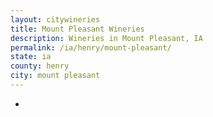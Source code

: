 ```yaml
---
layout: citywineries
title: Mount Pleasant Wineries
description: Wineries in Mount Pleasant, IA
permalink: /ia/henry/mount-pleasant/
state: ia
county: henry
city: mount pleasant
---
```

-
